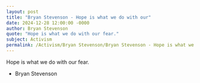 ```yaml
---
layout: post
title: "Bryan Stevenson - Hope is what we do with our"
date: 2024-12-28 12:00:00 -0000
author: Bryan Stevenson
quote: "Hope is what we do with our fear."
subject: Activism
permalink: /Activism/Bryan Stevenson/Bryan Stevenson - Hope is what we do with our
---
```


Hope is what we do with our fear.

- Bryan Stevenson
